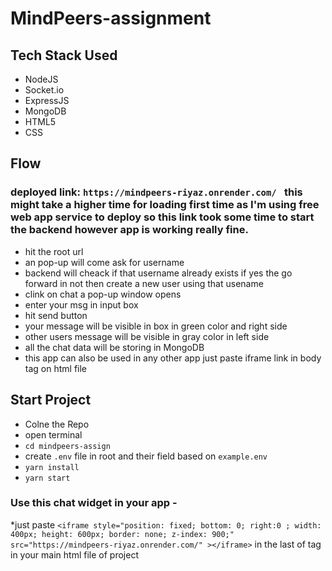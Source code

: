 # MindPeers-assignment

## Tech Stack Used
- NodeJS
- Socket.io
- ExpressJS
- MongoDB
- HTML5
- CSS

## Flow

 ### deployed link: `https://mindpeers-riyaz.onrender.com/ ` this might take a higher time for loading first time as I'm using free web app service to deploy so this link took some time to start the backend however app is working really fine.
- hit the root url
- an pop-up will come ask for username
- backend will cheack if that username already exists if yes the go forward in not then create a new user using that usename
- clink on chat a pop-up window opens
- enter your msg in input box
- hit send button
- your message will be visible in box in green color and right side
- other users message will be visible in gray color in left side
- all the chat data will be storing in MongoDB
- this app can also be used in any other app just paste iframe link in body tag on html file



## Start Project
  
  - Colne the Repo
  - open terminal 
  - `cd mindpeers-assign`
  - create `.env` file in root and their field based on `example.env`
  - `yarn install`
  - `yarn start`
 
### Use this chat widget in your app -
*just paste `<iframe style="position: fixed; bottom: 0; right:0 ; width: 400px; height: 600px; border: none; z-index: 900;" src="https://mindpeers-riyaz.onrender.com/" ></iframe>` in the last of <body> tag in your main html file of project
